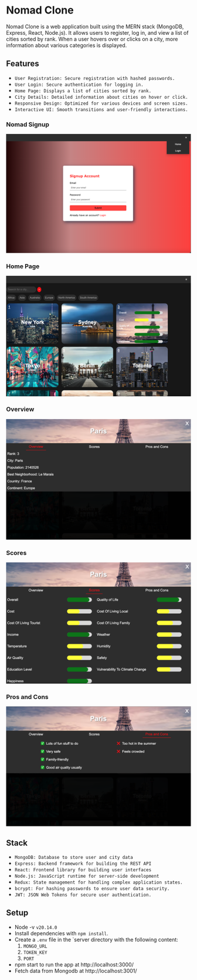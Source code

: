 # Nomad Clone

Nomad Clone is a web application built using the MERN stack (MongoDB, Express, React, Node.js). It allows users to register, log in, and view a list of cities sorted by rank. When a user hovers over or clicks on a city, more information about various categories is displayed.

## Features

- `User Registration: Secure registration with hashed passwords.`
- `User Login: Secure authentication for logging in.`
- `Home Page: Displays a list of cities sorted by rank.`
- `City Details: Detailed information about cities on hover or click.`
- `Responsive Design: Optimized for various devices and screen sizes.`
- `Interactive UI: Smooth transitions and user-friendly interactions.`

### Nomad Signup

![screenshot of Signup](https://github.com/Arie139/Nomad-Clone/blob/main/server/docs/Signup.png?raw=true)

### Home Page

![screenshot of Home Page](https://github.com/Arie139/Nomad-Clone/blob/main/server/docs/home_page.png?raw=true)

### Overview

![screenshot of Overview](https://github.com/Arie139/Nomad-Clone/blob/main/server/docs/overview.png?raw=true)

### Scores

![screenshot of Scores](https://github.com/Arie139/Nomad-Clone/blob/main/server/docs/Scores.png?raw=true)

### Pros and Cons

![screenshot of Pros and Cons](https://github.com/Arie139/Nomad-Clone/blob/main/server/docs/pro_con.png?raw=true)

## Stack

- `MongoDB: Database to store user and city data`
- `Express: Backend framework for building the REST API`
- `React: Frontend library for building user interfaces`
- `Node.js: JavaScript runtime for server-side development`
- `Redux: State management for handling complex application states.`
- `bcrypt: For hashing passwords to ensure user data security.`
- `JWT: JSON Web Tokens for secure user authentication.`

## Setup

- Node -v `v20.14.0`
- Install dependencies with `npm install`.
- Create a `.env` file in the `server directory with the following content:
  1. `MONGO_URL`
  2. `TOKEN_KEY`
  3. `PORT`
- npm start to run the app at http://localhost:3000/
- Fetch data from Mongodb at http://localhost:3001/
